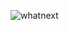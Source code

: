 
 ![whatnext](https://github.com/NitiponZZZZ/what-s-next-Flutter/assets/109139000/381d2df1-cc7e-4109-9dec-feec57f7ad07)
